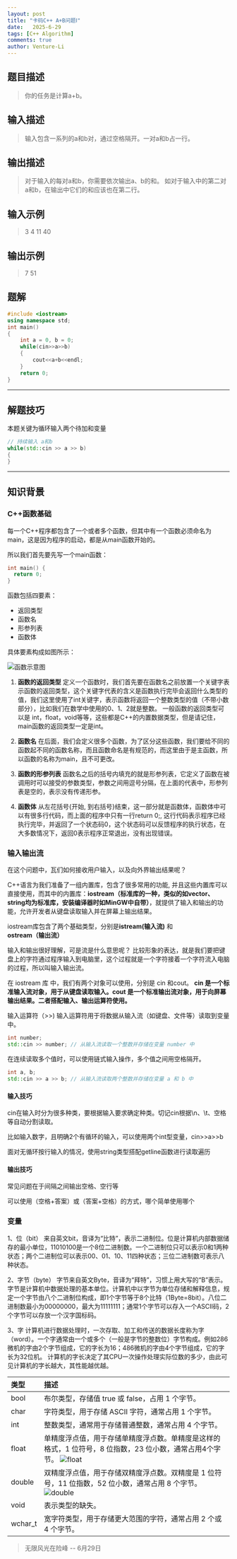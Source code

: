 ```yaml
---
layout: post
title: "卡码C++ A+B问题Ⅰ"
date:   2025-6-29
tags: [C++ Algorithm]
comments: true
author: Venture-Li
---
```


## 题目描述

> 你的任务是计算a+b。

## 输入描述

> 输入包含一系列的a和b对，通过空格隔开。一对a和b占一行。

## 输出描述

> 对于输入的每对a和b，你需要依次输出a、b的和。
> 如对于输入中的第二对a和b，在输出中它们的和应该也在第二行。


## 输入示例

> 3 4
> 11 40

## 输出示例

> 7
> 51

## 题解

```c++
#include <iostream>
using namespace std;
int main()
{
    int a = 0, b = 0;
    while(cin>>a>>b)
    {
        cout<<a+b<<endl;
    }
    return 0;
}
```
---
## 解题技巧

本题关键为循环输入两个待加和变量

```c++
// 持续输入 a和b
while(std::cin >> a >> b) 
{
}
```

---

## 知识背景

### C++函数基础

每一个C++程序都包含了一个或者多个函数，但其中有一个函数必须命名为main，这是因为程序的启动，都是从main函数开始的。

所以我们首先要先写一个main函数：

```c++
int main() {
  return 0;
}
```

函数包括四要素：
- 返回类型
- 函数名
- 形参列表
- 函数体

具体要素构成如图所示：

![函数示意图](https://venture-li.github.io/images/202506291814989.png)

1. **函数的返回类型**
定义一个函数时，我们首先要在函数名之前放置一个关键字表示函数的返回类型，这个关键字代表的含义是函数执行完毕会返回什么类型的值，我们这里使用了int关键字，表示函数将返回一个整数类型的值（不带小数部分），比如我们在数学中使用的0、1、2就是整数。
一般函数的返回类型可以是 int，float，void等等，这些都是C++的内置数据类型，但是请记住，main函数的返回类型一定是int。

2. **函数名**
在后面，我们会定义很多个函数，为了区分这些函数，我们要给不同的函数起不同的函数名称，而且函数命名是有规范的，而这里由于是主函数，所以函数的名称为main，且不可更改。

3. **函数的形参列表**
函数名之后的括号内填充的就是形参列表，它定义了函数在被调用时可以接受的参数类型，参数之间用逗号分隔，在上面的代表中，形参列表是空的，表示没有传递形参。

4. **函数体**
从左花括号{开始, 到右括号}结束，这一部分就是函数体，函数体中可以有很多行代码，而上面的程序中只有一行return 0;, 这行代码表示程序已经执行完毕，并返回了一个状态码0，这个状态码可以反馈程序的执行状态，在大多数情况下，返回0表示程序正常退出，没有出现错误。

### 输入输出流

在这个问题中，瓦们如何接收用户输入，以及向外界输出结果呢？

C++语言为我们准备了一组内置库，包含了很多常用的功能, 并且这些内置库可以直接使用，而其中的内置库：**iostream（标准库的一种，类似的如vector、string均为标准库，安装编译器时如MinGW中自带）**，就提供了输入和输出的功能，允许开发者从键盘读取输入并在屏幕上输出结果。

iostream库包含了两个基础类型，分别是**istream(输入流)** 和 **ostream（输出流）**

输入和输出很好理解，可是流是什么意思呢？ 比较形象的表达，就是我们要把键盘上的字符通过程序输入到电脑里，这个过程就是一个字符接着一个字符流入电脑的过程，所以叫输入输出流。

在 iostream 库 中，我们有两个对象可以使用，分别是 cin 和cout。 **cin 是一个标准输入流对象，用于从键盘读取输入。cout 是一个标准输出流对象，用于向屏幕输出结果。二者搭配输入、输出运算符使用。**

输入运算符（>>)
输入运算符用于将数据从输入流（如键盘、文件等）读取到变量中。

```c++
int number;
std::cin >> number; // 从输入流读取一个整数并存储在变量 number 中
```

在连续读取多个值时，可以使用链式输入操作，多个值之间用空格隔开。

```c++
int a, b;
std::cin >> a >> b; // 从输入流读取两个整数并存储在变量 a 和 b 中
```

#### 输入技巧

cin在输入时分为很多种类，要根据输入要求确定种类。切记cin根据\n、\t、空格等自动分割读取。

比如输入数字，且明确2个有循环的输入，可以使用两个int型变量，cin>>a>>b

面对无循环按行输入的情况，使用string类型搭配getline函数进行读取遍历

#### 输出技巧

常见问题在于间隔之间输出空格、空行等

可以使用（空格+答案）或（答案+空格）的方式，哪个简单使用哪个

### 变量

1、位（bit）
来自英文bit，音译为“比特”，表示二进制位。位是计算机内部数据储存的最小单位，11010100是一个8位二进制数。一个二进制位只可以表示0和1两种状态；两个二进制位可以表示00、01、10、11四种状态；三位二进制数可表示八种状态。

2、字节（byte）
字节来自英文Byte，音译为“拜特”，习惯上用大写的“B”表示。
字节是计算机中数据处理的基本单位。计算机中以字节为单位存储和解释信息，规定一个字节由八个二进制位构成，即1个字节等于8个比特（1Byte=8bit）。八位二进制数最小为00000000，最大为11111111；通常1个字节可以存入一个ASCII码，2个字节可以存放一个汉字国标码。

3、字
计算机进行数据处理时，一次存取、加工和传送的数据长度称为字（word）。一个字通常由一个或多个（一般是字节的整数位）字节构成。例如286微机的字由2个字节组成，它的字长为16；486微机的字由4个字节组成，它的字长为32位机。
计算机的字长决定了其CPU一次操作处理实际位数的多少，由此可见计算机的字长越大，其性能越优越。


| 类型 | 描述 |
| :--- | :---- |
| bool     | 布尔类型，存储值 true 或 false，占用 1 个字节。|
| char     | 字符类型，用于存储 ASCII 字符，通常占用 1 个字节。|
| int      | 整数类型，通常用于存储普通整数，通常占用 4 个字节。|
| float    | 单精度浮点值，用于存储单精度浮点数。单精度是这样的格式，1 位符号，8 位指数，23 位小数，通常占用4个字节。 ![float](https://venture-li.github.io/images/202506291914811.png)|
| double   | 双精度浮点值，用于存储双精度浮点数。双精度是 1 位符号，11 位指数，52 位小数，通常占用 8 个字节。![double](https://venture-li.github.io/images/202506291915122.png) |
| void     | 表示类型的缺失。|
| wchar\_t | 宽字符类型，用于存储更大范围的字符，通常占用 2 个或 4 个字节。|


> 无限风光在险峰 -- 6月29日
